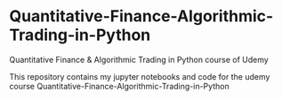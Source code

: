# Quantitative-Finance-Algorithmic-Trading-in-Python
Quantitative Finance &amp; Algorithmic Trading in Python course of Udemy

This repository contains my jupyter notebooks and code for the udemy course Quantitative-Finance-Algorithmic-Trading-in-Python

<a href="https://www.udemy.com/quantitative-finance-algorithmic-trading-in-python/"> 

